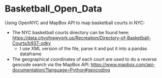 # Basketball_Open_Data
Using OpenNYC and MapBox API to map basketball courts in NYC: 


  * The NYC basketball courts directory can be found here: https://data.cityofnewyork.us/Recreation/Directory-of-Basketball-Courts/b937-zdky
    * I use XML version of the file, parse it and put it into a pandas dataframe   
  *  The geographical coordinates of each court are used to do a reverse geocode search via the MapBox API: https://www.mapbox.com/api-documentation/?language=Python#geocoding

